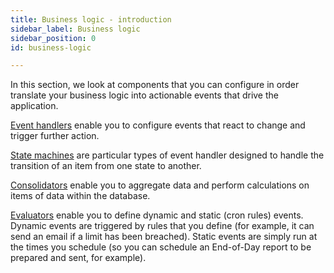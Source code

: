 ```yaml
---
title: Business logic - introduction
sidebar_label: Business logic
sidebar_position: 0
id: business-logic

---
```


In this section, we look at components that you can configure in order translate your business logic into actionable events that drive the application.

[Event handlers](/creating-applications/defining-your-application/business-logic/event-handlers/event-handlers/) enable you to configure events that react to change and trigger further action.

[State machines](/creating-applications/defining-your-application/business-logic/state-machines/define/) are particular types of event handler designed to handle the transition of an item from one state to another.

[Consolidators](/creating-applications/defining-your-application/business-logic/consolidators/configure/) enable you to aggregate data and perform calculations on items of data within the database.

[Evaluators](/creating-applications/defining-your-application/business-logic/evaluators/configure/) enable you to define dynamic and static (cron rules) events. Dynamic events are triggered by rules that you define (for example, it can send an email if a limit has been breached). Static events are simply run at the times you schedule (so you can schedule an End-of-Day report to be prepared and sent, for example).




